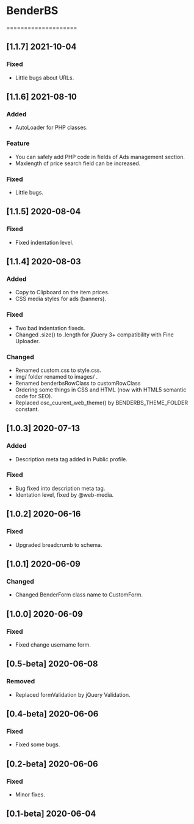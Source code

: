 # BenderBS
====================

## [1.1.7] 2021-10-04

### Fixed

- Little bugs about URLs.

## [1.1.6] 2021-08-10

### Added

- AutoLoader for PHP classes.

### Feature

- You can safely add PHP code in fields of Ads management section.
- Maxlength of price search field can be increased.

### Fixed

- Little bugs.

## [1.1.5] 2020-08-04

### Fixed

- Fixed indentation level.

## [1.1.4] 2020-08-03

### Added

- Copy to Clipboard on the item prices.
- CSS media styles for ads (banners).

### Fixed

- Two bad indentation fixeds.
- Changed .size() to .length for jQuery 3+ compatibility with Fine Uploader.

### Changed

- Renamed custom.css to style.css.
- img/ folder renamed to images/ .
- Renamed benderbsRowClass to customRowClass
- Ordering some things in CSS and HTML (now with HTML5 semantic code for SEO).
- Replaced osc_cuurent_web_theme() by BENDERBS_THEME_FOLDER constant.

## [1.0.3] 2020-07-13

### Added

- Description meta tag added in Public profile.

### Fixed

- Bug fixed into description meta tag.
- Identation level, fixed by @web-media.

## [1.0.2] 2020-06-16

### Fixed

- Upgraded breadcrumb to schema.

## [1.0.1] 2020-06-09

### Changed

- Changed BenderForm class name to CustomForm.

## [1.0.0] 2020-06-09

### Fixed

- Fixed change username form.

## [0.5-beta] 2020-06-08

### Removed

- Replaced formValidation by jQuery Validation.

## [0.4-beta] 2020-06-06

### Fixed

- Fixed some bugs.

## [0.2-beta] 2020-06-06

### Fixed

- Minor fixes.

## [0.1-beta] 2020-06-04
